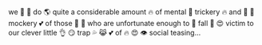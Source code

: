 we 💪 💜 do 🌎 quite a considerable amount 🔥 of mental 🧠 trickery 🔥 and 🧠 👙 mockery 💕 of those 🖖 😤 who are unfortunate enough to 👙 fall 🖖 😍 victim to our clever little 👌 😏 trap 💦 😹 💕 of 🔥 😍 👁️ social teasing...
